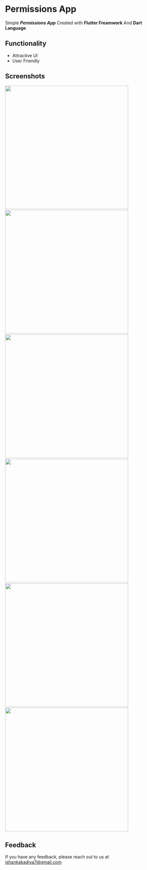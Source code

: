 # Permissions App

Simple ***Permissions App*** Created with **Flutter Freamwork** And **Dart Language**


## Functionality

- Attractive UI
- User Friendly

## Screenshots 

<img src="https://user-images.githubusercontent.com/113764228/201023692-4c1477e5-a473-41e4-a6d9-ab270d502762.gif" width="400"> &nbsp; 
<img src="https://user-images.githubusercontent.com/113764228/201020863-a509ebc0-f7a5-425c-995a-d53c3d1be693.jpg" width="400"> &nbsp; 
<img src="https://user-images.githubusercontent.com/113764228/201020835-2668c253-dde4-4863-839e-7d6615c77e85.jpg" width="400"> &nbsp; 
<img src="https://user-images.githubusercontent.com/113764228/201020843-d3d8229a-6c1f-454b-9f3b-7a0091dc0246.jpg" width="400"> &nbsp; 
<img src="https://user-images.githubusercontent.com/113764228/201020849-95d80961-4956-488a-afbd-0e0fd3236db3.jpg" width="400"> &nbsp; 
<img src="https://user-images.githubusercontent.com/113764228/201020854-be02e539-be58-4a7c-9a78-b3a357cfd443.jpg" width="400"> &nbsp; 



## Feedback

If you have any feedback, please reach out to us at ishankakadiya7@gmail.com

